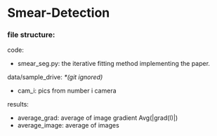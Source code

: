 # Smear-Detection

### file structure:
code:
- smear_seg.py: the iterative fitting method implementing the paper.

data/sample_drive: _*(git ignored)_
- cam_i: pics from number i camera

results:
- average_grad: average of image gradient Avg(|grad(I)|)
- average_image: average of images